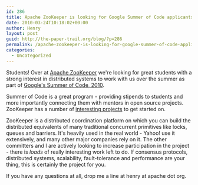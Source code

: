 ```yaml
---
id: 286
title: Apache ZooKeeper is looking for Google Summer of Code applicants
date: 2010-03-24T10:18:02+00:00
author: Henry
layout: post
guid: http://the-paper-trail.org/blog/?p=286
permalink: /apache-zookeeper-is-looking-for-google-summer-of-code-applicants/
categories:
  - Uncategorized
---
```

Students! Over at [Apache ZooKeeper](http://hadoop.apache.org/zookeeper/) we're looking for great students with a strong interest in distributed systems to work with us over the summer as part of [Google's Summer of Code, 2010](http://code.google.com/soc/). 

Summer of Code is a great program - providing stipends to students and more importantly connecting them with mentors in open source projects. ZooKeeper has a number of [interesting projects](https://issues.apache.org/jira/secure/IssueNavigator.jspa?reset=true&pid=12310801&customfield_12310260=gsoc) to get started on.

ZooKeeper is a distributed coordination platform on which you can build the distributed equivalents of many traditional concurrent primitives like locks, queues and barriers. It's heavily used in the real world - Yahoo! use it extensively, and many other major companies rely on it. The other committers and I are actively looking to increase participation in the project - there is _loads_ of really interesting work left to do. If consensus protocols, distributed systems, scalability, fault-tolerance and performance are your thing, this is certainly the project for you.

If you have any questions at all, drop me a line at henry at apache dot org.
